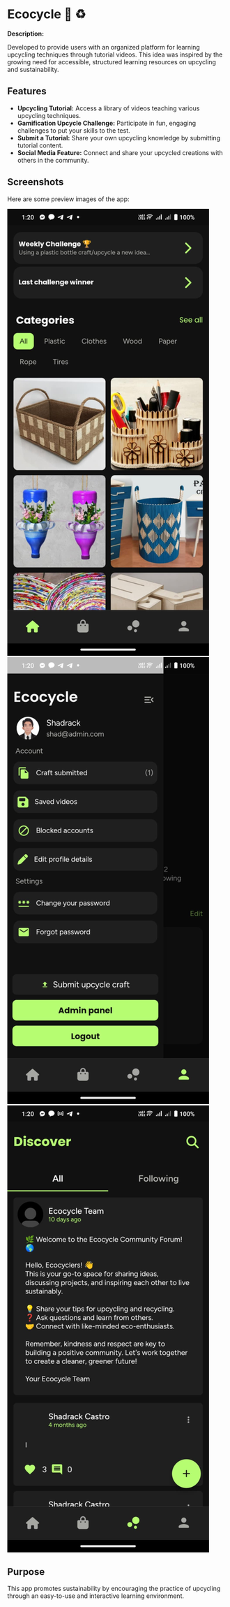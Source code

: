 <body>

  <div class="section">
    <h1>Ecocycle 🌱 ♻️</h1>
    <p><strong>Description:</strong></p>
    <p>
      Developed to provide users with an organized platform for learning upcycling techniques through tutorial videos. 
      This idea was inspired by the growing need for accessible, structured learning resources on upcycling and sustainability.
    </p>
  </div>

  <div class="section">
    <h2>Features</h2>
    <ul>
      <li><strong>Upcycling Tutorial:</strong> Access a library of videos teaching various upcycling techniques.</li>
      <li><strong>Gamification Upcycle Challenge:</strong> Participate in fun, engaging challenges to put your skills to the test.</li>
      <li><strong>Submit a Tutorial:</strong> Share your own upcycling knowledge by submitting tutorial content.</li>
      <li><strong>Social Media Feature:</strong> Connect and share your upcycled creations with others in the community.</li>
    </ul>
  </div>

  <div class="section screenshots">
    <h2>Screenshots</h2>
    <p>Here are some preview images of the app:</p>
    <img src="home.jpg" alt="Home Screen">
    <img src="sidebar.jpg" alt="Tutorial Section">
    <img src="post.jpg" alt="Upcycle Challenges">
  </div>

  <div class="section">
    <h2>Purpose</h2>
    <p>
      This app promotes sustainability by encouraging the practice of upcycling through an easy-to-use and interactive learning environment.
    </p>
  </div>

</body>
</html>
